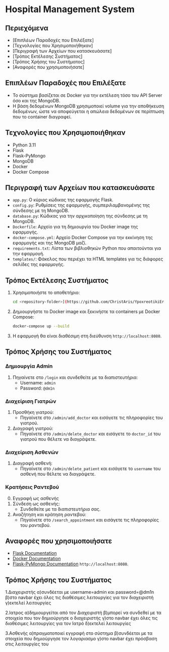 # Hospital Management System

## Περιεχόμενα
- [Επιπλέων Παραδοχές που Επιλέξατε]
- [Τεχνολογίες που Χρησιμοποιήθηκαν]
- [Περιγραφή των Αρχείων που κατασκευάσατε]
- [Τρόπος Εκτέλεσης Συστήματος]
- [Τρόπος Χρήσης του Συστήματος]
- [Αναφορές που χρησιμοποιήσατε]

## Επιπλέων Παραδοχές που Επιλέξατε
- Το σύστημα βασίζεται σε Docker για την εκτέλεση τόσο του API Server όσο και της MongoDB.
- Η βάση δεδομένων MongoDB χρησιμοποιεί volume για την αποθήκευση δεδομένων, ώστε να αποφεύγεται η απώλεια δεδομένων σε περίπτωση που το container διαγραφεί.

## Τεχνολογίες που Χρησιμοποιήθηκαν
- Python 3.11
- Flask
- Flask-PyMongo
- MongoDB
- Docker
- Docker Compose

## Περιγραφή των Αρχείων που κατασκευάσατε
- `app.py`: Ο κύριος κώδικας της εφαρμογής Flask.
- `config.py`: Ρυθμίσεις της εφαρμογής, συμπεριλαμβανομένης της σύνδεσης με τη MongoDB.
- `database.py`: Κώδικας για την αρχικοποίηση της σύνδεσης με τη MongoDB.
- `Dockerfile`: Αρχείο για τη δημιουργία του Docker image της εφαρμογής.
- `docker-compose.yml`: Αρχείο Docker Compose για την εκκίνηση της εφαρμογής και της MongoDB μαζί.
- `requirements.txt`: Λίστα των βιβλιοθηκών Python που απαιτούνται για την εφαρμογή.
- `templates/`: Φάκελος που περιέχει τα HTML templates για τις διάφορες σελίδες της εφαρμογής.

## Τρόπος Εκτέλεσης Συστήματος
1. Χρησιμοποιήστε το αποθετήριο:
    ```bash
    cd <repository-folder>](https://github.com/ChristAris/YpoxreotikiErgasia24_-AM-_-Epwnymo-_-Onoma-.git)
    ```

2. Δημιουργήστε το Docker image και ξεκινήστε τα containers με Docker Compose:
    ```bash
    docker-compose up --build
    ```

3. Η εφαρμογή θα είναι διαθέσιμη στη διεύθυνση `http://localhost:8080`.

## Τρόπος Χρήσης του Συστήματος
### Δημιουργία Admin
1. Πηγαίνετε στο `/login` και συνδεθείτε με τα διαπιστευτήρια:
    - Username: `admin`
    - Password: `@dm1n`

### Διαχείριση Γιατρών
1. Προσθήκη γιατρού:
    - Πηγαίνετε στο `/admin/add_doctor` και εισάγετε τις πληροφορίες του γιατρού.
2. Διαγραφή γιατρού:
    - Πηγαίνετε στο `/admin/delete_doctor` και εισάγετε το `doctor_id` του γιατρού που θέλετε να διαγράψετε.
  
### Διαχείριση Ασθενών
1. Διαγραφή ασθενή:
    - Πηγαίνετε στο `/admin/delete_patient` και εισάγετε το `username` του ασθενή που θέλετε να διαγράψετε.

### Κρατήσεις Ραντεβού
0. Εγγραφή ως ασθενής
1. Σύνδεση ως ασθενής:
    - Συνδεθείτε με τα διαπιστευτήρια σας.
2. Αναζήτηση και κράτηση ραντεβού:
    - Πηγαίνετε στο `/search_appointment` και εισάγετε τις πληροφορίες του ραντεβού.

## Αναφορές που χρησιμοποιήσατε
- [Flask Documentation](https://flask.palletsprojects.com/)
- [Docker Documentation](https://docs.docker.com/)
- [Flask-PyMongo Documentation](https://flask-pymongo.readthedocs.io/)
 `http://localhost:8080`.

## Τρόπος Χρήσης του Συστήματος
1.Διαχειριστής
α)συνδέεται με username=admin και password=@dm1n
β)στο navbar έχει όλες τις διαθέσιμες λειτουργίες για τον διαχειριστή
γ)εκτελεί λειτουργίες

2.Ιατρος
α)δημιουργείται από τον Διαχειριστή 
β)μπορεί να συνδεθεί με τα στοιχεία που τον δημιούργησε ο διαχειριστής
γ)στο navbar έχει όλες τις διαθέσιμες λειτουργίες για τον Ιατρό
δ)εκτελεί λειτουργίες

3.Ασθενής
α)πραγματοποιεί εγγραφή στο σύστημα 
β)συνδέεται με τα στοιχεία που δημιούργησε τον λογαριασμο
γ)στο navbar έχει πρόσβαση στις λειτουργίες του 


